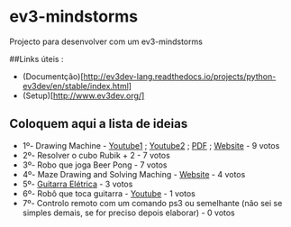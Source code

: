 # ev3-mindstorms

Projecto para desenvolver com um ev3-mindstorms

##Links úteis :

* (Documentção)[http://ev3dev-lang.readthedocs.io/projects/python-ev3dev/en/stable/index.html]
* (Setup)[http://www.ev3dev.org/]

## Coloquem aqui a lista de ideias

* 1º- Drawing Machine - [Youtube1](https://www.youtube.com/watch?v=9pjpQoZoW6E) ; [Youtube2](https://www.youtube.com/watch?v=1Ihjh_F7jn0) ; [PDF](https://www.lego.com/en-us/mindstorms/build-a-robot/banner-print3r) ; [Website](http://www.ev3dev.org/projects/2015/05/06/EV3-Print3rbot/) - 9 votos
* 2º- Resolver o cubo Rubik + 2 - 7 votos
* 3º- Robo que joga Beer Pong - 7 votos
* 4º- Maze Drawing and Solving Maching - [Website](http://www.ev3dev.org/projects/2016/06/08/PATHFIND3R/) - 4 votos
* 5º- [Guitarra Elétrica](https://www.lego.com/en-us/mindstorms/build-a-robot/el3ctric-guitar) - 3 votos
* 6º- Robô que toca guitarra - [Youtube](https://www.youtube.com/watch?v=EN-7cMjmFv0&t=0s) - 1 votos
* 7º- Controlo remoto com um comando ps3 ou semelhante (não sei se simples demais, se for preciso depois elaborar) - 0 votos

